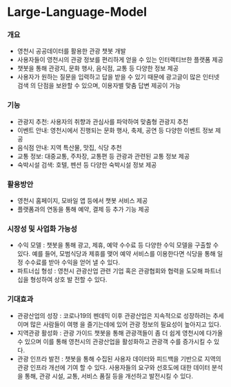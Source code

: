 # Large-Language-Model

### 개요
- 영천시 공공데이터를 활용한 관광 챗봇 개발
- 사용자들이 영천시의 관광 정보를 편리하게 얻을 수 있는 인터랙티브한 플랫폼 제공 
- 챗봇을 통해 관광지, 문화 행사, 음식점, 교통 등 다양한 정보 제공
- 사용자가 원하는 질문을 입력하고 답을 받을 수 있기 때문에 광고글이 많은 인터넷 검색 
의 단점을 보완할 수 있으며, 이용자별 맞춤 답변 제공이 가능

### 기능
- 관광지 추천: 사용자의 취향과 관심사를 파악하여 맞춤형 관광지 추천
- 이벤트 안내: 영천시에서 진행되는 문화 행사, 축제, 공연 등 다양한 이벤트 정보 제공 
- 음식점 안내: 지역 특산물, 맛집, 식당 추천
- 교통 정보: 대중교통, 주차장, 교통편 등 관광과 관련된 교통 정보 제공 
- 숙박시설 검색: 호텔, 펜션 등 다양한 숙박시설 정보 제공

### 활용방안
- 영천시 홈페이지, 모바일 앱 등에서 챗봇 서비스 제공 
- 플랫폼과의 연동을 통해 예약, 결제 등 추가 기능 제공

### 시장성 및 사업화 가능성
- 수익 모델 :
챗봇을 통해 광고, 제휴, 예약 수수료 등 다양한 수익 모델을 구출할 수 있다. 예를 들어, 
모범식당과 제휴를 맺어 예약 서비스를 이용한다면 식당을 통해 일정 수수료를 받아 수익을 
얻어 낼 수 있다.
- 파트너십 형성 :
영천시 관광산업 관련 기업 혹은 관광협회와 협력을 도모해 파트너십을 형성하여 상호 발 
전할 수 있다.

### 기대효과
- 관광산업의 성장 :
코로나19의 펜데믹 이후 관광산업은 지속적으로 성장하려는 추세이며 많은 사람들이 여행 
을 즐기는데에 있어 관광 정보의 필요성이 높아지고 있다.
- 지역관광 활성화 :
관광 가이드 챗봇을 통해 관광객들이 좀 더 쉽게 영천시에 다가올 수 있으며 이를 통해 
영천시의 관광산업을 활성화하고 관광객 수를 증가시킬 수 있다.
- 관광 인프라 발전 :
챗봇을 통해 수집된 사용자 데이터와 피드백을 기반으로 지역의 관광 인프라 개선에 기여 
할 수 있다. 사용자들의 요구와 선호도에 대한 데이터 분석을 통해, 관광 시설, 교통, 서비스 
품질 등을 개선하고 발전시킬 수 있다.

